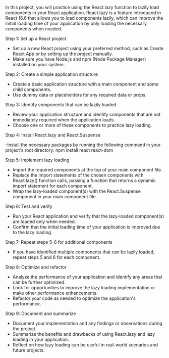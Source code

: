 
In this project, you will practice
using the React.lazy function to 
lazily load components in your
React application. React.lazy is 
a feature introduced in React 16.6
that allows you to load components
lazily, which can improve the initial
loading time of your application
by only loading the necessary
components when needed.

Step 1: Set up a React project

- Set up a new React project using
your preferred method, such as 
Create React App or by setting up
the project manually.
- Make sure you have Node.js and npm
(Node Package Manager) installed
on your system.

Step 2: Create a simple application
structure

- Create a basic application structure
with a main component and some
child components.
- Use dummy data or placeholders for
any required data or props.

Step 3: Identify components that
can be lazily loaded

- Review your application structure
and identify components that are not
immediately required when the
application loads.
- Choose one or more of these
components to practice lazy loading.

Step 4: Install React.lazy and
React.Suspense

-Install the necessary packages by 
running the following command in
your project's root directory:
npm install react react-dom

Step 5: Implement lazy loading

- Import the required components at 
the top of your main component file.
- Replace the import statements of the
chosen components with React.lazy()
function calls, passing a function
that returns a dynamic import
statement for each component.
- Wrap the lazy-loaded component(s)
with the React.Suspense component
in your main component file.

Step 6: Test and verify

- Run your React application and
verify that the lazy-loaded
component(s) are loaded only
when needed.
- Confirm that the initial loading
time of your application is improved
due to the lazy loading.

Step 7: Repeat steps 5-6 for
additional components

- If you have identified multiple
components that can be lazily loaded,
repeat steps 5 and 6 for each component.

Step 8: Optimize and refactor

- Analyze the performance of your
application and identify any areas
that can be further optimized.
- Look for opportunities to improve
the lazy loading implementation
or make other performance enhancements.
- Refactor your code as needed to
optimize the application's performance.

Step 9: Document and summarize

- Document your implementation and 
any findings or observations during
the project.
- Summarize the benefits and drawbacks
of using React.lazy and lazy loading
in your application.
- Reflect on how lazy loading can be
useful in real-world scenarios and
future projects.

